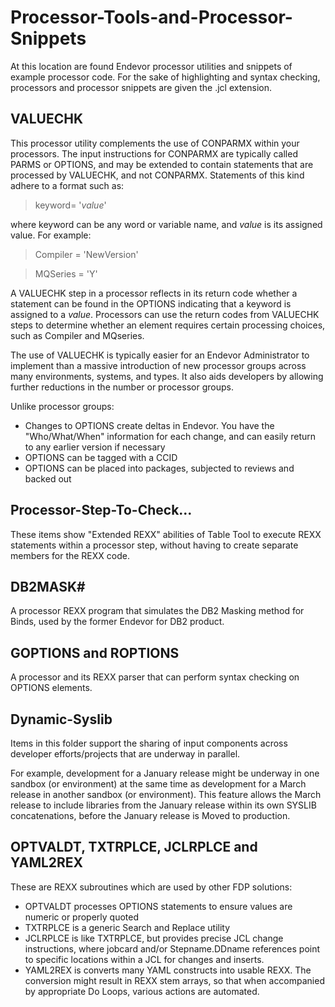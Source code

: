 # Processor-Tools-and-Processor-Snippets

At this location are found Endevor processor utilities and snippets of example processor code. For the sake of highlighting and syntax checking, processors and processor snippets are given the .jcl extension.

## VALUECHK

This processor utility complements the use of CONPARMX within your processors. The input instructions for CONPARMX are typically called PARMS or OPTIONS, and may be extended to contain statements that are processed by VALUECHK, and not CONPARMX. Statements of this kind adhere to a format such as:

>keyword= '_value_'

where keyword can be any word or variable name, and _value_ is its assigned value. For example:

>Compiler = 'NewVersion'

>MQSeries = 'Y'

A VALUECHK step in a processor reflects in its return code whether a statement can be found in the OPTIONS indicating that a keyword is assigned to a _value_. Processors can use the return codes from VALUECHK steps to determine whether an element requires certain processing choices, such as Compiler and MQseries.

The use of VALUECHK is typically easier for an Endevor Administrator to implement than a massive introduction of new processor groups across many environments, systems, and types. It also aids developers by allowing further reductions in the number or processor groups.

Unlike processor groups:

  - Changes to OPTIONS create deltas in Endevor. You have the "Who/What/When" information for each change, and can easily return to any earlier version if necessary
  - OPTIONS can be tagged with a CCID
  - OPTIONS can be placed into packages, subjected to reviews and backed out

## Processor-Step-To-Check...

These items show "Extended REXX" abilities of Table Tool to execute REXX statements within a processor step, without having to create separate members for the REXX code.

## DB2MASK#

A processor REXX program that simulates the DB2 Masking method for Binds, used by the former Endevor for DB2 product.

## GOPTIONS and ROPTIONS

A processor and its REXX parser that can perform syntax checking on OPTIONS elements.


## Dynamic-Syslib

Items in this folder support the sharing of input components across developer efforts/projects that are underway in parallel.

For example, development for a January release might be underway in one sandbox (or environment) at the same time as development for a March release in another sandbox (or environment). This feature allows the March release to include libraries from the January release within its own SYSLIB concatenations, before the January release is Moved to production.

## OPTVALDT, TXTRPLCE, JCLRPLCE and YAML2REX

These are REXX subroutines which are used by other FDP solutions:
 - OPTVALDT processes OPTIONS statements to ensure values are numeric or properly quoted
 - TXTRPLCE is a generic Search and Replace utility
 - JCLRPLCE is like TXTRPLCE, but provides precise JCL change instructions, where jobcard and/or Stepname.DDname references point to specific locations within a JCL for changes and inserts.
 - YAML2REX is converts many YAML constructs into usable REXX. The conversion might result in REXX stem arrays, so that when accompanied by appropriate Do Loops, various actions are automated.